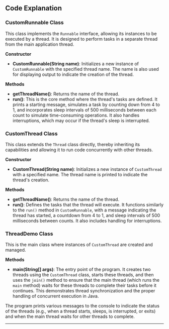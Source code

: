 ## Code Explanation

### CustomRunnable Class

This class implements the `Runnable` interface, allowing its instances to be executed by a thread. It is designed to perform tasks in a separate thread from the main application thread.

**Constructor**
- **CustomRunnable(String name)**: Initializes a new instance of `CustomRunnable` with the specified thread name. The name is also used for displaying output to indicate the creation of the thread.

**Methods**
- **getThreadName()**: Returns the name of the thread.
- **run()**: This is the core method where the thread's tasks are defined. It prints a starting message, simulates a task by counting down from 4 to 1, and incorporates sleep intervals of 500 milliseconds between each count to simulate time-consuming operations. It also handles interruptions, which may occur if the thread's sleep is interrupted.

### CustomThread Class

This class extends the `Thread` class directly, thereby inheriting its capabilities and allowing it to run code concurrently with other threads.

**Constructor**
- **CustomThread(String name)**: Initializes a new instance of `CustomThread` with a specified name. The thread name is printed to indicate the thread's creation.

**Methods**
- **getThreadName()**: Returns the name of the thread.
- **run()**: Defines the tasks that the thread will execute. It functions similarly to the `run()` method in `CustomRunnable`, with a message indicating the thread has started, a countdown from 4 to 1, and sleep intervals of 500 milliseconds between counts. It also includes handling for interruptions.

### ThreadDemo Class

This is the main class where instances of `CustomThread` are created and managed.

**Methods**
- **main(String[] args)**: The entry point of the program. It creates two threads using the `CustomThread` class, starts these threads, and then uses the `join()` method to ensure that the main thread (which runs the `main` method) waits for these threads to complete their tasks before it continues. This demonstrates thread synchronization and the proper handling of concurrent execution in Java.

The program prints various messages to the console to indicate the status of the threads (e.g., when a thread starts, sleeps, is interrupted, or exits) and when the main thread waits for other threads to complete.

---
